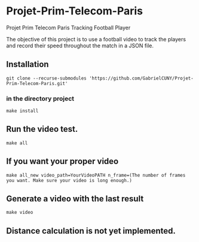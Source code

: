 # Projet-Prim-Telecom-Paris
Projet Prim Telecom Paris Tracking Football Player

The objective of this project is to use a football video to track the players and record their speed throughout the match in a JSON file.

## Installation
`git clone --recurse-submodules 'https://github.com/GabrielCUNY/Projet-Prim-Telecom-Paris.git'`

### in the directory project 
`make install`

## Run the video test.
`make all`

## If you want your proper video

`make all_new video_path=YourVideoPATH n_frame=(The number of frames you want. Make sure your video is long enough.)`

## Generate a video with the last result 
`make video`

## Distance calculation is not yet implemented.